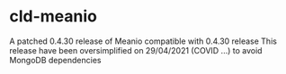 # cld-meanio
A patched 0.4.30 release of Meanio compatible with 0.4.30 release
This release have been oversimplified on 29/04/2021 (COVID ...) to avoid MongoDB dependencies
